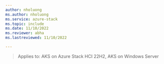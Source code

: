 ```yaml
---
author: nholuong
ms.author: nholuong
ms.service: azure-stack
ms.topic: include
ms.date: 11/10/2022
ms.reviewer: abha
ms.lastreviewed: 11/10/2022

---
```


> Applies to: AKS on Azure Stack HCI 22H2, AKS on Windows Server
